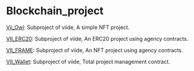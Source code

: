# Blockchain_project
[Vii_Owl](./Vii_Owl/): Subproject of viide, A simple NFT project.

[VII_ERC20](./VII_ERC20/): Subproject of viide, An ERC20 project using agency contracts.

[VII_FRAME](./VII_FRAME/): Subproject of viide, An NFT project using agency contracts.

[VII_Wallet](./VII_Wallet/): Subproject of viide, Total project management contract.

